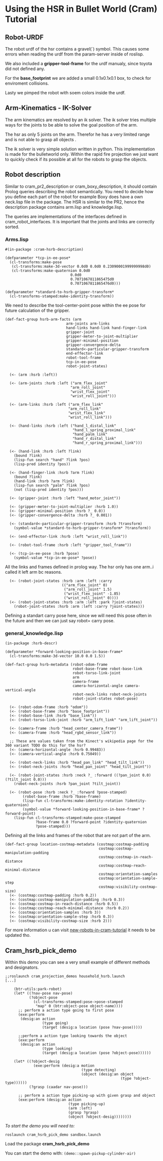 
# Using the HSR in Bullet World (Cram) Tutorial



## Robot-URDF

The robot urdf of the hsr contains a  gravel(`) symbol. This causes some errors when reading the urdf from the param-server inside of roslisp. 

We also included a **gripper-tool-frame** for the urdf manualy, since toyota did not defined any.

For the **base_footprint** we are added a small 0.1x0.1x0.1 box, to check for enviroment collisions.

Lasty we pimped the robot with soem colors inside the urdf.

## Arm-Kinematics - IK-Solver
The  arm kinematics are resolved by an ik solver. The ik solver tries multiple ways for the joints to be able to solve the goal position of the arm.    

The hsr as only 5 joints on the arm. Therefor he has a very limited range and is not able to grasp all objects .

The ik solver is very simple solution written in python. This implementation is made for the bulletworld only. Within the rapid fire projection we just want to quickly check if its possible at all for the robots to grasp the objects.



## Robot description 
 Similar to cram_pr2_description or cram_boxy_description, it should contain Prolog queries describing the robot semantically. You need to decide how you define each part of the robot for example Boxy does have a own neck.lisp file in the package. The HSR is similar to the PR2, hence the description package contains arm.lisp and knowledge.lisp.

The queries are implementations of the interfaces defined in cram_robot_interfaces. It is important that the joints and links are correctly sorted. 


### Arms.lisp
    #(in-package :cram-hsrb-description)

    (defparameter *tcp-in-ee-pose*
      (cl-transforms:make-pose
       (cl-transforms:make-3d-vector 0.0d0 0.0d0 0.23090001999999998d0)
       (cl-transforms:make-quaternion 0.0d0
                                  0.0d0
                                  0.7071067811865475d0
                                  0.7071067811865476d0)))

    (defparameter *standard-to-hsrb-gripper-transform*
      (cl-transforms-stamped:make-identity-transform))


We need to describe the tool-center-point pose within the ee pose for future calculation of the gripper. 

    (def-fact-group hsrb-arm-facts (arm
                                arm-joints arm-links
                                hand-links hand-link hand-finger-link
                                gripper-joint
                                gripper-meter-to-joint-multiplier
                                gripper-minimal-position
                                gripper-convergence-delta
                                standard<-particular-gripper-transform
                                end-effector-link
                                robot-tool-frame
                                tcp-in-ee-pose
                                robot-joint-states)

      (<- (arm :hsrb :left))

      (<- (arm-joints :hsrb :left ("arm_flex_joint"
                                  "arm_roll_joint"
                                  "wrist_flex_joint"
                                  "wrist_roll_joint")))

      (<- (arm-links :hsrb :left ("arm_flex_link"
                                 "arm_roll_link"
                                 "wrist_flex_link"
                                 "wrist_roll_link")))

      (<- (hand-links :hsrb :left ("hand_l_distal_link"
                                   "hand_l_spring_proximal_link"
                                   "hand_palm_link"
                                   "hand_r_distal_link"
                                   "hand_r_spring_proximal_link")))

      (<- (hand-link :hsrb :left ?link)
        (bound ?link)
        (lisp-fun search "hand" ?link ?pos)
        (lisp-pred identity ?pos))

      (<- (hand-finger-link :hsrb ?arm ?link)
        (bound ?link)
        (hand-link :hsrb ?arm ?link)
        (lisp-fun search "palm" ?link ?pos)
        (not (lisp-pred identity ?pos)))

      (<- (gripper-joint :hsrb :left "hand_motor_joint"))

      (<- (gripper-meter-to-joint-multiplier :hsrb 1.0))
      (<- (gripper-minimal-position :hsrb ?_ 0.0))
      (<- (gripper-convergence-delta :hsrb ?_ 0.001))

      (<- (standard<-particular-gripper-transform :hsrb ?transform)
        (symbol-value *standard-to-hsrb-gripper-transform* ?transform))

      (<- (end-effector-link :hsrb :left "wrist_roll_link"))

      (<- (robot-tool-frame :hsrb :left "gripper_tool_frame"))

      (<- (tcp-in-ee-pose :hsrb ?pose)
        (symbol-value *tcp-in-ee-pose* ?pose))
        
All the links and frames defined in prolog way. The hsr only has one arm..i called it left arm bc reasons.        

      (<- (robot-joint-states :hsrb :arm :left :carry
                              (("arm_flex_joint" 0)
                               ("arm_roll_joint" 1.5)
                               ("wrist_flex_joint" -1.85)
                               ("wrist_roll_joint" 0))))
      (<- (robot-joint-states :hsrb :arm :left :park ?joint-states)
        (robot-joint-states :hsrb :arm :left :carry ?joint-states)))

Defining a standart carry pose here, since we will need this pose often in the future and then we can just say robot= carry pose.

### general_knowledge.lisp

    (in-package :hsrb-descr)

    (defparameter *forward-looking-position-in-base-frame*
      (cl-transforms:make-3d-vector 10.0 0.0 1.5))

    (def-fact-group hsrb-metadata (robot-odom-frame
                                   robot-base-frame robot-base-link
                                   robot-torso-link-joint
                                   arm
                                   camera-frame
                                   camera-horizontal-angle camera-vertical-angle
                                   robot-neck-links robot-neck-joints
                                   robot-joint-states robot-pose)

      (<- (robot-odom-frame :hsrb "odom"))
      (<- (robot-base-frame :hsrb "base_footprint"))
      (<- (robot-base-link :hsrb "base_link"))
      (<- (robot-torso-link-joint :hsrb "arm_lift_link" "arm_lift_joint"))

      (<- (camera-frame :hsrb "head_center_camera_frame"))
      (<- (camera-frame :hsrb "head_rgbd_sensor_link"))

      ;; These are values taken from the Kinect's wikipedia page for the 360 variant TODO do this for the hsr?
      (<- (camera-horizontal-angle :hsrb 0.99483))
      (<- (camera-vertical-angle :hsrb 0.75049))

      (<- (robot-neck-links :hsrb "head_pan_link" "head_tilt_link"))
      (<- (robot-neck-joints :hsrb "head_pan_joint" "head_tilt_joint"))

      (<- (robot-joint-states :hsrb :neck ?_ :forward ((?pan_joint 0.0)         (?tilt_joint 0.0)))
        (robot-neck-joints :hsrb ?pan_joint ?tilt_joint))

      (<- (robot-pose :hsrb :neck ?_ :forward ?pose-stamped)
            (robot-base-frame :hsrb ?base-frame)
            (lisp-fun cl-transforms:make-identity-rotation ?identity-quaternion)
            (symbol-value *forward-looking-position-in-base-frame* ?forward-point)
        (lisp-fun cl-transforms-stamped:make-pose-stamped
                  ?base-frame 0.0 ?forward-point ?identity-quaternion
                  ?pose-stamped)))
    
Defining all the links and frames of the robot that are not part of the arm.    
    
    
    (def-fact-group location-costmap-metadata (costmap:costmap-padding
                                               costmap:costmap-manipulation-padding
                                               costmap:costmap-in-reach-distance
                                               costmap:costmap-reach-minimal-distance
                                               costmap:orientation-samples
                                               costmap:orientation-sample-step
                                               costmap:visibility-costmap-size)
      (<- (costmap:costmap-padding :hsrb 0.2))
      (<- (costmap:costmap-manipulation-padding :hsrb 0.3))
      (<- (costmap:costmap-in-reach-distance :hsrb 0.5))
      (<- (costmap:costmap-reach-minimal-distance :hsrb 0.2))
      (<- (costmap:orientation-samples :hsrb 3))
      (<- (costmap:orientation-sample-step :hsrb 0.3))
      (<- (costmap:visibility-costmap-size :hsrb 2)))
      
      
For more information u can visit [new-robots-in-cram-tutorial](http://cram-system.org/tutorials/advanced/new-robot) it needs to be updated tho.



## Cram_hsrb_pick_demo

Within this demo you can see a very small example of different methods and designators.

    ;;roslaunch cram_projection_demos household_hsrb.launch 
    [...]

        (btr-utils:park-robot)
        (let* ((?nav-pose nav-pose)
               (?object-pose
                 (cl-transforms-stamped:pose->pose-stamped
                  "map" 0 (btr:object-pose object-name))))
          ;; perform a action type going to first pose
          (exe:perform
           (desig:an action
                     (type going)
                     (target (desig:a location (pose ?nav-pose)))))

          ;;perform a action type looking towards the object
          (exe:perform
           (desig:an action
                     (type looking)
                     (target (desig:a location (pose ?object-pose))))))

        (let* ((?object-desig
                 (exe:perform (desig:a motion
                                       (type detecting)
                                       (object (desig:an object
                                                         (type ?object-type))))))
               (?grasp (caadar nav-pose)))

          ;; perform a action type picking-up with given grasp and object
          (exe:perform (desig:an action
                                 (type picking-up)
                                 (arm :left)
                                 (grasp ?grasp)
                                 (object ?object-desig))))))))



*To start the demo you will need to:*

`roslaunch cram_hsrb_pick_demo sandbox.launch`

Load the package **cram_hsrb_pick_demo**

You can start the demo with: `(demo::spawn-pickup-cylinder-air)`
